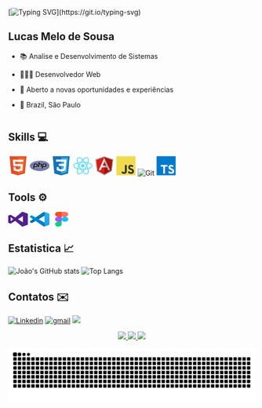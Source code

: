 [![Typing SVG](https://readme-typing-svg.demolab.com?font=Montserrat&weight=600&size=30&center=true&vCenter=true&pause=1000&color=6A99E9&width=1000&lines=Ol%C3%A1%2C+seja+bem-vindo(a)+ao+meu+perfil!)](https://git.io/typing-svg)

##  Lucas Melo de Sousa 

- 📚 Analise e  Desenvolvimento de Sistemas
- 👨🏻‍💻 Desenvolvedor Web
- 🧐 Aberto a novas oportunidades e experiências
- 📌 Brazil, São Paulo



  <div style="display: flex">
<h2 align="start">Skills 💻</h2>
<p align="startr">
  <img alt="HTML5" height="40" width="40" src="https://raw.githubusercontent.com/devicons/devicon/master/icons/html5/html5-original.svg">
  <img alt="PHP" height="40" width="40" src="https://raw.githubusercontent.com/devicons/devicon/master/icons/php/php-original.svg">
  <img alt="CSS3" height="40" width="40" src="https://raw.githubusercontent.com/devicons/devicon/master/icons/css3/css3-original.svg">
  <img alt="React" height="40" width="40" src="https://raw.githubusercontent.com/devicons/devicon/master/icons/react/react-original.svg">
  <img alt="Angular" height="40" width="40" src="https://raw.githubusercontent.com/devicons/devicon/master/icons/angularjs/angularjs-original.svg">
  <img alt="JavaScript" height="40" width="40" src="https://raw.githubusercontent.com/devicons/devicon/master/icons/javascript/javascript-original.svg">
  <img alt="Git" height="40" width="40" src="https://www.vectorlogo.zone/logos/git-scm/git-scm-icon.svg">
  <img alt="TypeScript" height="40" width="40" src="https://raw.githubusercontent.com/devicons/devicon/master/icons/typescript/typescript-original.svg">
</p>


<div style="display: inline_block">
  <h2> Tools ⚙️</h2>
    <img align="center" alt="visualstudio" height="30" width="40" src="https://github.com/devicons/devicon/blob/master/icons/visualstudio/visualstudio-plain.svg">
    <img align="center" alt="vscode" height="30" width="40" src="https://github.com/devicons/devicon/blob/master/icons/vscode/vscode-original.svg">
  <img align="center" alt="figma" height="30" width="40" src="https://raw.githubusercontent.com/devicons/devicon/master/icons/figma/figma-original.svg">
</div>


## Estatistica 📈
![João's GitHub stats](https://github-readme-stats.vercel.app/api?username=Lucasmelo4606&show_icons=true&theme=tokyonight)
 ![Top Langs](https://github-readme-stats.vercel.app/api/top-langs/?username=Lucasmelo4606&layout=compact&theme=tokyonight)

## Contatos ✉️


[![Linkedin](https://img.shields.io/badge/LinkedIn-0077B5?style=for-the-badge&logo=linkedin&logoColor=white)](https://www.linkedin.com/in/lucas-melo-de-sousa-b87053239/) 
[![gmail](https://img.shields.io/badge/Gmail-D14836?style=for-the-badge&logo=gmail&logoColor=white)](mailto:lucasmelo4606@gmail.com) 
<a href="https://instagram.com/011_jotape_" target="_blank"><img src="https://img.shields.io/badge/-Instagram-%23E4405F?style=for-the-badge&logo=instagram&logoColor=white"></a>


<p align="center">
  <a href="https://www.linkedin.com/in/lucas-melo-de-sousa-b87053239/" target="_blank">
    <img src="https://img.shields.io/badge/LinkedIn-0077B5?style=for-the-badge&logo=linkedin&logoColor=white"/>
  </a>
  <a href="mailto:lucasmelo4606@gmail.com" target="_blank">
    <img src="https://img.shields.io/badge/Gmail-D14836?style=for-the-badge&logo=gmail&logoColor=white"/>
  </a>
  <a href="https://www.instagram.com/lucasmelo4606/" target="_blank">
    <img src="https://img.shields.io/badge/-Instagram-%23E4405F?style=for-the-badge&logo=instagram&logoColor=white"/>
  </a>
</p>


<picture align="center">
  <source media="(prefers-color-scheme: dark)" srcset="https://raw.githubusercontent.com/Joaoopeedro/Joaoopeedro/output/github-contribution-grid-snake-dark.svg">
  <source media="(prefers-color-scheme: light)" srcset="https://raw.githubusercontent.com/Joaoopeedro/Joaoopeedro/output/github-contribution-grid-snake-dark.svg">
  <img align="center" alt="github contribution grid snake animation" src="https://raw.githubusercontent.com/Joaoopeedro/Joaoopeedro/output/github-contribution-grid-snake.svg">
</picture>


